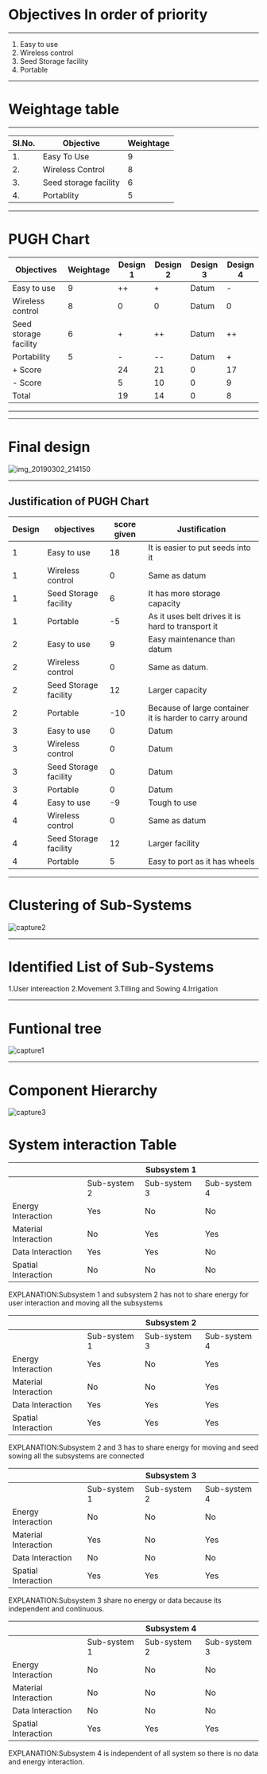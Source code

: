 # **Objectives In order of priority**

***
1. Easy to use
2. Wireless control
3. Seed Storage facility
4. Portable
***
# **Weightage table**

***
|SI.No.|Objective             |Weightage             |
|------|----------------------|----------------------|
|1.    | Easy To Use         |9          |
|2.    | Wireless Control         |8         |
|3.    | Seed storage facility         |6          |
|4.    | Portablity               |5          |
***
# **PUGH Chart**
|Objectives    |Weightage  |Design 1               |Design 2               |Design 3               |Design 4               |
|--------------|-----------|-----------------------|-----------------------|-----------------------|-----------------------|
| Easy to use  |  9         | ++          |+           | Datum          |-       |          
| Wireless control|     8        | 0        |0           |Datum                    |   0 |            
|Seed storage facility|  6            | +  |++           |    Datum                |   ++  |
|Portability   |         5  | -        |--         |   Datum    |   +               |
|+ Score       |         |24   |21   |0   | 17  |
|- Score       |         | 5   |10   |0   | 9  |
| Total        |         | 19  |14   | 0  | 8|
***

***
# **Final design**
![img_20190302_214150](https://user-images.githubusercontent.com/46991362/53720506-f2b50480-3e86-11e9-9145-ad91a04e649e.jpg)

***
## **Justification of PUGH Chart**
|Design   |objectives |score given               |Justification            |
|--------------|-----------|-----------------------|-----------------------|
|1| Easy to use|18|It is easier to put seeds into it| 
|1| Wireless control|0|Same as datum|
|1| Seed Storage facility|6|It has more storage capacity|
|1| Portable|-5|As it uses belt drives it is hard to transport it|
|2| Easy to use|9|Easy maintenance than datum|
|2| Wireless control|0|Same as datum.|
|2| Seed Storage facility|12|Larger capacity|
|2| Portable|-10|Because of large container it is harder to carry around|
|3| Easy to use|0|Datum|
|3| Wireless control|0|Datum|
|3| Seed Storage facility|0|Datum|
|3| Portable|0|Datum|
|4| Easy to use|-9|Tough to use|
|4| Wireless control|0|Same as datum|
|4| Seed Storage facility|12|Larger facility|
|4| Portable|5|Easy to port as it has wheels|


***
# **Clustering of Sub-Systems**
![capture2](https://user-images.githubusercontent.com/46917583/53155003-2029c480-35e2-11e9-8f04-d0446fe8442b.PNG)

***
# **Identified List of Sub-Systems**
1.User intereaction
2.Movement
3.Tilling and Sowing
4.Irrigation

***
# **Funtional tree**
![capture1](https://user-images.githubusercontent.com/46917583/53155008-228c1e80-35e2-11e9-8ab4-ae2254d88eec.PNG)
***
# **Component Hierarchy**
![capture3](https://user-images.githubusercontent.com/46917583/53161586-48202480-35f0-11e9-9126-7de6904197c4.PNG)
# **System interaction Table**
|       |        |Subsystem 1             |            |
|--------------|-----------|-----------------------|-----------------------|
|        |Sub-system 2|Sub-system 3|Sub-system 4|
|Energy Interaction| Yes|No|No|
|Material Interaction|No|Yes|Yes|
|Data Interaction|Yes|Yes|No|
|Spatial Interaction|No|No|No|

EXPLANATION:Subsystem 1 and subsystem 2 has not to share energy for user interaction  and moving all the subsystems  



|       |        |Subsystem 2             |            |
|--------------|-----------|-----------------------|-----------------------|
|        |Sub-system 1|Sub-system 3|Sub-system 4|
|Energy Interaction|Yes|No|Yes|
|Material Interaction|No|No|Yes|
|Data Interaction|Yes|Yes|Yes|
|Spatial Interaction|Yes|Yes|Yes|

EXPLANATION:Subsystem 2 and 3 has to share energy for moving and seed sowing all the subsystems are connected



|       |        |Subsystem 3             |            |
|--------------|-----------|-----------------------|-----------------------|
|        |Sub-system 1|Sub-system 2|Sub-system 4|
|Energy Interaction|No|No|No|
|Material Interaction|Yes|No|Yes|
|Data Interaction|No|No|No|
|Spatial Interaction|Yes|Yes|Yes|

EXPLANATION:Subsystem 3 share no energy or data because its independent and continuous.



|       |        |Subsystem 4             |            |
|--------------|-----------|-----------------------|-----------------------|
|        |Sub-system 1|Sub-system 2|Sub-system 3|
|Energy Interaction|No|No|No|
|Material Interaction|No|No|No|
|Data Interaction|No|No|No|
|Spatial Interaction|Yes|Yes|Yes|

EXPLANATION:Subsystem 4 is independent of all system so there is no data and energy interaction.